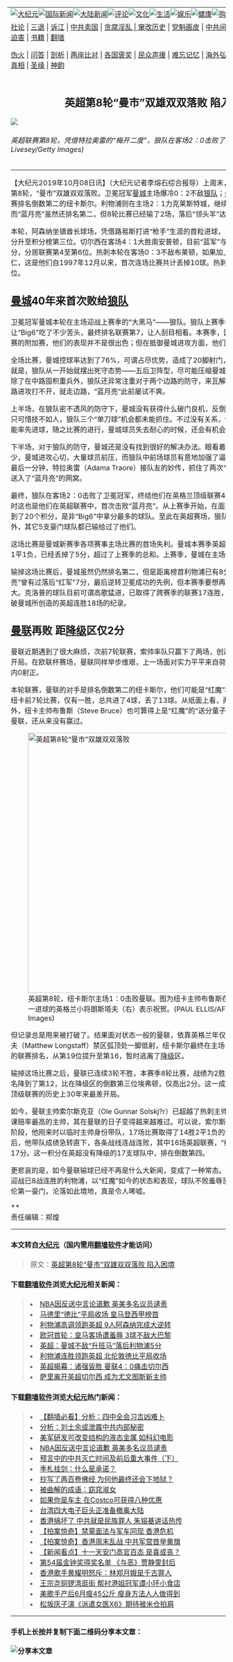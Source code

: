 <a name="1" id="1" target="_blank"></a><span id="1"></span>
<table border="0"><tr><td colspan="2" VALIGN=TOP><a href="https://github.com/clbjqp2826/djy/blob/master/gb/nsc413.md#1"><img src="https://raw.githubusercontent.com/clbjqp2826/www/master/t/djy/1.jpg" title="大纪元"></a><a href="https://github.com/clbjqp2826/djy/blob/master/gb/n24hr.md#1"><img src="https://raw.githubusercontent.com/clbjqp2826/www/master/t/djy/3.jpg" title="国际新闻"></a><a href="https://github.com/clbjqp2826/djy/blob/master/gb/nsc413.md#1"><img src="https://raw.githubusercontent.com/clbjqp2826/www/master/t/djy/4.jpg" title="大陆新闻"></a><a href="https://github.com/clbjqp2826/djy/blob/master/gb/news392.md#1"><img src="https://raw.githubusercontent.com/clbjqp2826/www/master/t/djy/5.jpg" title="评论"></a><a href="https://github.com/clbjqp2826/djy/blob/master/gb/news2007.md#1"><img src="https://raw.githubusercontent.com/clbjqp2826/www/master/t/djy/6.jpg" title="文化"></a><a href="https://github.com/clbjqp2826/djy/blob/master/gb/news2008.md#1"><img src="https://raw.githubusercontent.com/clbjqp2826/www/master/t/djy/7.jpg" title="生活"></a><a href="https://github.com/clbjqp2826/djy/blob/master/gb/ncyule.md#1"><img src="https://raw.githubusercontent.com/clbjqp2826/www/master/t/djy/8.jpg" title="娱乐"></a><a href="https://github.com/clbjqp2826/djy/blob/master/gb/nsc1002.md#1"><img src="https://raw.githubusercontent.com/clbjqp2826/www/master/t/djy/9.jpg" title="健康"><a href="https://www.youlucky.com"><img src="https://raw.githubusercontent.com/clbjqp2826/www/master/t/djy/10.jpg" title="购物"></a><a href="https://www.supportepoch.org/donation?utm_medium=epochtimes&utm_source=referral&utm_campaign=donate_button_djyhomepage"><img src="https://raw.githubusercontent.com/clbjqp2826/www/master/t/djy/12.jpg" title="捐款"></a></td></tr>
<tr><td colspan="2" VALIGN=TOP><a target="_blank" href="https://git.io/fjCRf">社论</a> | <a target="_blank" href="https://github.com/clbjqp2826/djy/blob/master/gb/nf5657.md#1">三退</a> | <a target="_blank" href="https://github.com/clbjqp2826/djy/blob/master/gb/nf6123.md#1">诉江</a> | <a target="_blank" href="https://github.com/clbjqp2826/djy/blob/master/gb/nf1176117.md#1">中共卖国</a> | <a target="_blank" href="https://github.com/clbjqp2826/djy/blob/master/gb/nf5773.md#1">贪腐淫乱 | <a target="_blank" href="https://github.com/clbjqp2826/djy/blob/master/gb/nf1176115.md#1">窜改历史</a> | <a target="_blank" href="https://github.com/clbjqp2826/djy/blob/master/gb/nf1176107.md#1">党魁画皮</a> | <a target="_blank" href="https://github.com/clbjqp2826/djy/blob/master/gb/nf1320400.md#1">中共间谍</a> | <a target="_blank" href="https://github.com/clbjqp2826/djy/blob/master/gb/nf1176114.md#1">破坏传统</a> | <a target="_blank" href="https://github.com/clbjqp2826/djy/blob/master/gb/nf5287.md#1">恶贯满盈</a> | <a target="_blank" href="https://github.com/clbjqp2826/djy/blob/master/gb/ncid278.md#1">人权</a> | <a target="_blank" href="https://github.com/clbjqp2826/djy/blob/master/gb/nf1176111.md#1">迫害</a> | <a target="_blank" href="https://github.com/clbjqp2826/djy/blob/master/gb/nf1235328.md#1">书籍</a> | <a target="_blank" href="https://github.com/clbjqp2826/www/blob/master/README.md?zsrh#1">翻墙</a></p><p><a target="_blank" href="https://github.com/clbjqp2826/djy/blob/master/gb/nf5562.md#1">伪火</a> | <a target="_blank" href="https://github.com/clbjqp2826/djy/blob/master/gb/nf4378.md#1">问答</a> | <a target="_blank" href="https://github.com/clbjqp2826/djy/blob/master/gb/nf5792.md#1">剖析</a> | <a target="_blank" href="https://github.com/clbjqp2826/djy/blob/master/gb/nf5735.md#1">两岸比对</a> | <a target="_blank" href="https://github.com/clbjqp2826/djy/blob/master/gb/nf6119.md#1">各国褒奖</a> | <a target="_blank" href="https://github.com/clbjqp2826/djy/blob/master/gb/nf6120.md#1">民众声援</a> | <a target="_blank" href="https://github.com/clbjqp2826/djy/blob/master/gb/nf1188594.md#1">难忘记忆</a> | <a target="_blank" href="https://github.com/clbjqp2826/djy/blob/master/gb/nf3180.md#1">海外弘传</a> | <a target="_blank" href="https://github.com/clbjqp2826/djy/blob/master/gb/nf5410.md#1">万人上访</a> | <a target="_blank" href="https://github.com/clbjqp2826/ntdtv/blob/master/gb/prog1530_1.md#1">和平抗议</a> | <a target="_blank" href="https://github.com/clbjqp2826/djy/blob/master/gb/nf4386.md#1">支持</a> | <a target="_blank" href="https://github.com/clbjqp2826/djy/blob/master/gb/nf4389.md#1">真相</a> | <a target="_blank" href="https://github.com/clbjqp2826/djy/blob/master/gb/nf5790.md#1">圣缘</a> | <a target="_blank" href="https://github.com/clbjqp2826/djy/blob/master/gb/nf4786.md#1">神韵</a></td></tr>
<tr><td VALIGN=TOP width="626"><h2 align=center>英超第8轮“曼市”双雄双双落败 陷入困境</h2>
<img src="http://i.epochtimes.com/assets/uploads/2019/10/20191008-Chi-Jin-Adama-Traore-1179385277-600x400.jpg" />
<h6>英超联赛第8轮，凭借特拉奥雷的“梅开二度”，狼队在客场2：0击败了卫冕冠军曼城。(Alex Livesey/Getty Images)
</h6>
<hr>
<p>【大纪元2019年10月08日讯】（大纪元记者李熔石综合报导）上周末，2019/20赛季<a href="https://github.com/clbjqp2826/djy/blob/master/gb/tag/%E8%8B%B1%E8%B6%85.md">英超</a>联赛第8轮，“曼市”双雄双双落败。卫冕冠军<a href="https://github.com/clbjqp2826/djy/blob/master/gb/tag/%E6%9B%BC%E5%9F%8E.md">曼城</a>主场爆冷0：2不敌<a href="https://github.com/clbjqp2826/djy/blob/master/gb/tag/%E7%8B%BC%E9%98%9F.md">狼队</a>；<a href="https://github.com/clbjqp2826/djy/blob/master/gb/tag/%E6%9B%BC%E8%81%94.md">曼联</a>在客场0：1输给了联赛排名倒数第二的纽卡斯尔。利物浦则在主场2：1力克莱斯特城，继续保持全胜，领跑积分榜；而“蓝月亮”虽然还排名第二，但8轮比赛已经输了2场，落后“领头羊”达8分之多。</p>
<p>本轮，阿森纳坐镇酋长球场，凭借路易斯打进“枪手”生涯的首粒进球，1：0小胜伯恩茅斯，以15分升至积分榜第三位。切尔西在客场4：1大胜南安普顿，目前“蓝军”与莱斯特城和水晶宫同积14分，分居联赛第4至第6位。热刺本轮在客场0：3不敌布莱顿，如果加上上周中欧冠2：7负于拜仁，这是他们自1997年12月以来，首次连场比赛共计丢掉10球。热刺目前积11分，排在第9位。</p>
<h2><a href="https://github.com/clbjqp2826/djy/blob/master/gb/tag/%E6%9B%BC%E5%9F%8E.md">曼城</a>40年来首次败给<a href="https://github.com/clbjqp2826/djy/blob/master/gb/tag/%E7%8B%BC%E9%98%9F.md">狼队</a></h2>
<p>卫冕冠军曼城本轮在主场迎战上赛季的“大黑马”——狼队。狼队上赛季作为<a href="https://github.com/clbjqp2826/djy/blob/master/gb/tag/%E8%8B%B1%E8%B6%85.md">英超</a>“升班马”，让“Big6”吃了不少苦头，最终排名联赛第7，让人刮目相看。本赛季，因为要分身参加欧罗巴联赛的附加赛，他们的表现并不是很出色；但在抵御曼城进攻方面，他们却很有一套。</p>
<p>全场比赛，曼城控球率达到了76%，可谓占尽优势，造成了20脚射门，但最终颗粒无收。原因就是，狼队从一开始就摆出死守态势——五后卫阵型，尽可能压缩曼城前场的传控空间。另外，除了在中路囤积重兵外，狼队还异常注重对于两个边路的防守，来瓦解曼城的B计划——如果中路进攻打不开，就走边路，“蓝月亮”此前屡试不爽。</p>
<p>上半场，在狼队密不透风的防守下，曼城没有获得什么破门良机，反倒给了对手几次反击机会。只可惜技不如人，狼队三个“单刀球”机会都未能抓住。不过没有关系，他们知道只要“蓝月亮”不能率先进球，随之比赛的进行，曼城球员失去耐心的时候，还会有机会出现。</p>
<p>下半场，对于狼队的防守，曼城还是没有找到很好的解决办法。眼看着比赛时间剩下的越来越少，曼城进攻心切，大量球员前压，而狼队中前场球员有意地加强了逼抢。第80分钟和伤停补时最后一分钟，特拉奥雷（Adama Traore）接队友的妙传，抓住了两次“单刀”机会，冷静地将球送入了“蓝月亮”的网窝。</p>
<p>最终，狼队在客场2：0击败了卫冕冠军，终结他们在英格兰顶级联赛40年不胜曼城的历史，同时这也是他们在英超联赛中，首次击败“蓝月亮”。从上赛季开始，在面对英超“Big6”时，狼队拿到了20个积分，是非“Big6”中拿分最多的球队。至此在英超赛场，狼队除了没有战胜过利物浦外，其它5支豪门球队都已输给过了他们。</p>
<p>这场比赛是曼城新赛季各项赛事主场比赛的首场失利。曼城本赛季英超至今4个主场，战绩为2胜1平1负，已经丢掉了5分，超过了上赛季的总和。上赛季，曼城在主场只丢掉3分。</p>
<p>输掉这场比赛后，曼城虽然仍然排名第二，但是距离榜首利物浦已有8分差距。尽管上赛季“蓝月亮”曾有过落后“红军”7分，最后逆转卫冕成功的先例，但本赛季要想再次出现奇迹，难度会更大。克洛普的球队目前可谓高歌猛进，已取得了跨赛季的联赛17连胜，他们很有可能会追平或打破曼城所创造的英超连胜18场的纪录。</p>
<h2><a href="https://github.com/clbjqp2826/djy/blob/master/gb/tag/%E6%9B%BC%E8%81%94.md">曼联</a>再败 距<a href="https://github.com/clbjqp2826/djy/blob/master/gb/tag/%E9%99%8D%E7%BA%A7.md">降级</a>区仅2分</h2>
<p>曼联近期遇到了很大麻烦，次前7轮联赛，索帅率队只赢下了两场，创造了球队英超时代的最差开局。在欧联杯赛场，曼联同样举步维艰，上一场面对实力平平来自荷兰的阿尔克马尔，90分钟内0射正。</p>
<p>本轮联赛，曼联的对手是排名倒数第二的纽卡斯尔，他们可能是“红魔”本赛季遇到的最弱球队。纽卡前7轮比赛，仅有一胜，总共进了4球，丢了13球。从纸面上看，两队实力相差悬殊。另外，纽卡主帅布鲁斯（Steve Bruce）也可算得上是“红魔”的“送分童子”，他此前22次率队对阵曼联，还从来没有赢过。</p>
<figure id="attachment_11575283" style="width: 600px" class="wp-caption aligncenter"><img class="wp-image-11575283 size-large" src="http://i.epochtimes.com/assets/uploads/2019/10/20191008-Chi-Jin-Longstaff-1174184743-600x400.jpg" alt="英超第8轮“曼市”双雄双双落败" width="600" b="400" /><figcaption class="wp-caption-text">英超第8轮，纽卡斯尔主场1：0击败曼联。图为纽卡主帅布鲁斯在向打进全场比赛唯一进球的英格兰小将朗斯塔夫（右）表示祝贺。(PAUL ELLIS/AFP via Getty Images)</figcaption></figure>
<p>但记录总是用来被打破了。结果面对状态一般的曼联，依靠英格兰年仅19岁的小将马修?朗斯塔夫（Matthew Longstaff）禁区弧顶处一脚低射，纽卡斯尔最终在主场1：0战胜了曼联，将自己的联赛排名，从第19位提升至第16，暂时逃离了<a href="https://github.com/clbjqp2826/djy/blob/master/gb/tag/%E9%99%8D%E7%BA%A7.md">降级</a>区。</p>
<p>输掉这场比赛之后，曼联已连续3轮不胜，本赛季8轮比赛，战绩为2胜3平3负，只拿到9分，排名降到了第12，比在降级区的倒数第三位埃弗顿，仅高出2分。这一成绩也创造了曼联在英格兰顶级联赛的历史上30年来最差开局。</p>
<p>如今，曼联主帅索尔斯克亚（Ole Gunnar Solskj?r）已超越了热刺主帅波切蒂诺，成为了英超下课赔率最高的主帅，其在曼联的日子变得越来越难过。可以说，索尔斯克亚执教曼联分成了两个阶段，他刚来时以临时主帅身份带队，17场比赛取得了14胜2平1负的佳绩；但在其身份转正后，他带队成绩急转直下，各条战线连战连败，其中16场英超联赛，“红魔”4胜5平7负，只拿到17分。这一积分在英超没有降级的17支球队中，排在倒数第四。</p>
<p>更悲哀的是，如今曼联输球已经不再是什么大新闻，变成了一种常态。下轮联赛，曼联将在主场迎战已8战连胜的利物浦，以“红魔”如今的状态和表现，球队不败羞辱恐怕都会很困难。堂堂英伦第一豪门，沦落如此境地，真是令人唏嘘。</p>
<p>**<br />
责任编辑：郑煌</p>
<hr>

#### 本文转自<a href="http://www.epochtimes.com">大纪元</a>（国内需用<a href="https://git.io/JesJV">翻墙软件</a>才能访问）
> 原文：<a href="http://www.epochtimes.com/gb/19/10/8/n11575095.htm">英超第8轮“曼市”双雄双双落败 陷入困境</a>
#### 下载<a href="https://git.io/JesJV">翻墙软件</a>浏览<a href="http://www.epochtimes.com">大纪元</a>相关新闻：
> <li><a href="http://www.epochtimes.com/gb/19/10/7/n11573509.htm">NBA因反送中言论道歉 英美多名议员谴责</a></li>
> <li><a href="http://www.epochtimes.com/gb/19/9/30/n11555675.htm">马德里“德比”平局收场 皇马登西甲榜首</a></li>
> <li><a href="http://www.epochtimes.com/gb/19/9/24/n11542859.htm">利物浦高调领跑英超 9人阿森纳完成大逆转</a></li>
> <li><a href="http://www.epochtimes.com/gb/19/9/18/n11531093.htm">欧冠首轮：皇马客场遭羞辱 3球不敌大巴黎</a></li>
> <li><a href="http://www.epochtimes.com/gb/19/9/16/n11524646.htm">英超：曼城不敌“升班马”落后利物浦5分</a></li>
> <li><a href="http://www.epochtimes.com/gb/19/9/3/n11495044.htm">利物浦连胜领跑英超 北伦敦德比平局收场</a></li>
> <li><a href="http://www.epochtimes.com/gb/19/8/11/n11446548.htm">英超揭幕：诸强皆胜 曼联4：0痛击切尔西</a></li>
> <li><a href="http://www.epochtimes.com/gb/19/6/18/n11329974.htm">萨里离开英超切尔西 成为尤文图斯新主帅</a></li>

#### 下载<a href="https://git.io/JesJV">翻墙软件</a>浏览<a href="http://www.epochtimes.com">大纪元</a>热门新闻：
> <li><a href="http://www.epochtimes.com/gb/19/10/7/n11572597.htm">【翻墙必看】分析：四中全会习吉凶难卜</a></li>
> <li><a href="http://www.epochtimes.com/gb/19/10/7/n11573048.htm">分析：刘士余或泄露中共内部秘密</a></li>
> <li><a href="http://www.epochtimes.com/gb/19/10/7/n11573419.htm">美军研发可改变结构的液态金属 如科幻电影</a></li>
> <li><a href="http://www.epochtimes.com/gb/19/10/7/n11573509.htm">NBA因反送中言论道歉 英美多名议员谴责</a></li>
> <li><a href="http://www.epochtimes.com/gb/19/9/29/n11554590.htm">预言中的中共灭亡时间及前后重大事件（下）</a></li>
> <li><a href="http://www.epochtimes.com/gb/12/4/28/n3576538.htm">季札挂剑：什么是承诺？</a></li>
> <li><a href="http://www.epochtimes.com/gb/19/10/2/n11563670.htm">抄写了两百卷佛经 为何他最终还会下地狱？</a></li>
> <li><a href="http://www.epochtimes.com/gb/19/10/4/n11568273.htm">被曲解的成语：窈窕淑女</a></li>
> <li><a href="http://www.epochtimes.com/gb/19/10/5/n11570750.htm">如果你是车主 在Costco可获得八种优惠</a></li>
> <li><a href="http://www.epochtimes.com/gb/19/10/6/n11571449.htm">台湾四大电子巨头正准备撤离大陆</a></li>
> <li><a href="http://www.epochtimes.com/gb/19/10/6/n11571866.htm">香港搞坏了 中共就是民族罪人 朱镕基讲话热传</a></li>
> <li><a href="http://www.epochtimes.com/gb/19/10/5/n11569414.htm">【拍案惊奇】禁蒙面法与军车同现 香港危机</a></li>
> <li><a href="http://www.epochtimes.com/gb/19/10/7/n11572707.htm">【拍案惊奇】香港周末乱战 中共军营首举黄旗</a></li>
> <li><a href="http://www.epochtimes.com/gb/19/10/4/n11568698.htm">【新闻看点】十一天安门高官百态 是喜或丧？</a></li>
> <li><a href="http://www.epochtimes.com/gb/19/10/5/n11569838.htm">第54届金钟奖得奖名单 《与恶》贾静雯封后</a></li>
> <li><a href="http://www.epochtimes.com/gb/19/10/5/n11570726.htm">香港歌手黄耀明怒斥：林郑月娥是千古罪人</a></li>
> <li><a href="http://www.epochtimes.com/gb/19/10/5/n11570552.htm">王宗尧铜锣湾逛街 帮衬港姐冠军谭小环小食店</a></li>
> <li><a href="http://www.epochtimes.com/gb/19/10/5/n11569720.htm">美歌手产后6月瘦45公斤 瘦身方法人人做得到</a></li>
> <li><a href="http://www.epochtimes.com/gb/19/10/5/n11569768.htm">松坂庆子演《派遣女医X6》期待被米仓拍肩</a></li>
<hr>

#### 手机上长按并复制下面二维码分享本文章：<br><br><img src="http://www.hehaibao.com/qr/index.php?m=1&e=L&p=10&t=&d=https://github.com/clbjqp2826/djy/blob/master/gb/19/10/8/n11575095.md%231" title="分享本文章"></td><td VALIGN=TOP><a href="https://github.com/clbjqp2826/djy/blob/master/gb/16/1/21/n4622075.md?dfh#1" target="_blank"><img src="https://raw.githubusercontent.com/clbjqp2826/djy/master/gb/300/wei-f1.jpg" title="中共的伪火骗局"  alt="中共的伪火骗局"></a><br><a href="https://github.com/clbjqp2826/yh/blob/master/README.md?dfh#1" target="_blank"><img src="https://raw.githubusercontent.com/clbjqp2826/djy/master/gb/300/yong-h.jpg" title="永恒的见证"  alt="永恒的见证"></a><br><a href="https://github.com/clbjqp2826/djy/blob/master/gb/13/9/29/n3974789.md?dfh#1" target="_blank"><img src="https://raw.githubusercontent.com/clbjqp2826/djy/master/gb/300/shang-lnz.jpg" title="善良女子被中共投男牢"  alt="善良女子被中共投男牢"></a><br><a href="https://github.com/clbjqp2826/djy/blob/master/gb/16/3/16/n4663449.md?dfh#1" target="_blank"><img src="https://raw.githubusercontent.com/clbjqp2826/djy/master/gb/300/huo-z3.jpg" title="警卫目击活摘器官"  alt="警卫目击活摘器官"></a><br><a href="https://github.com/clbjqp2826/djy/blob/master/gb/16/8/7/n8177641.md?dfh#1" target="_blank"><img src="https://raw.githubusercontent.com/clbjqp2826/djy/master/gb/300/huo-z4.jpg" title="证人描述活摘恐怖"  alt="证人描述活摘恐怖"></a><br><a href="https://github.com/clbjqp2826/djy/blob/master/gb/10/4/19/n2881569.md?dfh#1" target="_blank"><img src="https://raw.githubusercontent.com/clbjqp2826/djy/master/gb/300/huo-z1.jpg" title="揭开活摘器官黑幕"  alt="揭开活摘器官黑幕"></a><br><a href="https://github.com/clbjqp2826/djy/blob/master/gb/10/11/7/n3077476.md?dfh#1" target="_blank"><img src="https://raw.githubusercontent.com/clbjqp2826/djy/master/gb/300/ma-ks.jpg" title="马克思的成魔之路"  alt="马克思的成魔之路"></a><br><a href="https://github.com/clbjqp2826/djy/blob/master/gb/14/6/9/n4173977.md?dfh#1" target="_blank"><img src="https://raw.githubusercontent.com/clbjqp2826/djy/master/gb/300/chang-zs.jpg" title="藏字石 蕴天机"  alt="藏字石 蕴天机"></a><br><a href="https://github.com/clbjqp2826/djy/blob/master/gb/18/5/10/n10381511.md?dfh#1" target="_blank"><img src="https://raw.githubusercontent.com/clbjqp2826/djy/master/gb/300/st1.jpg" title="关注3亿人三退"  alt="关注3亿人三退"></a><br><a href="https://github.com/clbjqp2826/djy/blob/master/gb/18/3/21/n10237682.md?dfh#1" target="_blank"><img src="https://raw.githubusercontent.com/clbjqp2826/djy/master/gb/300/jie-t.jpg" title="解体中共复兴中华"  alt="解体中共复兴中华"></a><br><a href="https://github.com/clbjqp2826/djy/blob/master/gb/9/2/9/n2422991.md?dfh#1" target="_blank"><img src="https://raw.githubusercontent.com/clbjqp2826/djy/master/gb/300/gao-zs.jpg" title="中共迫害良心律师"  alt="中共迫害良心律师"></a><br><a href="https://github.com/clbjqp2826/djy/blob/master/gb/18/12/9/n10900044.md?dfh#1" target="_blank"><img src="https://raw.githubusercontent.com/clbjqp2826/djy/master/gb/300/sj1.jpg" title="303万人举报江泽民"  alt="303万人举报江泽民"></a><br><a href="https://github.com/clbjqp2826/djy/blob/master/gb/18/8/28/n10672014.md?dfh#1" target="_blank"><img src="https://raw.githubusercontent.com/clbjqp2826/djy/master/gb/300/sj2.jpg" title="这些官员为何起诉江泽民"  alt="这些官员为何起诉江泽民"></a><br><a href="https://github.com/clbjqp2826/djy/blob/master/gb/8/12/18/n2367165.md?dfh#1" target="_blank"><img src="https://raw.githubusercontent.com/clbjqp2826/djy/master/gb/300/liangan.jpg" title="海峡两岸的强烈对比"  alt="海峡两岸的强烈对比"></a><br><a href="https://github.com/clbjqp2826/djy/blob/master/gb/15/5/5/n4427238.md?dfh#1" target="_blank"><img src="https://raw.githubusercontent.com/clbjqp2826/djy/master/gb/300/jia-ndzl.jpg" title="加拿大总理的贺信"  alt="加拿大总理的贺信"></a><br><a href="https://github.com/clbjqp2826/djy/blob/master/gb/11/6/17/n3289382.md?dfh#1" target="_blank"><img src="https://raw.githubusercontent.com/clbjqp2826/djy/master/gb/300/xiao-wd.jpg" title="探寻真相兼听则明"  alt="探寻真相兼听则明"></a><br><a href="https://github.com/clbjqp2826/djy/blob/master/gb/18/10/27/n10812623.md?dfh#1" target="_blank"><img src="https://raw.githubusercontent.com/clbjqp2826/djy/master/gb/300/yindu.jpg" title="印度媒体报道东方"  alt="印度媒体报道东方"></a><br><a href="https://github.com/clbjqp2826/djy/blob/master/gb/18/6/9/n10469652.md?dfh#1" target="_blank"><img src="https://raw.githubusercontent.com/clbjqp2826/djy/master/gb/300/xie-j.jpg" title="不一样的海外校园"  alt="不一样的海外校园"></a><br><a href="https://github.com/clbjqp2826/djy/blob/master/gb/7/4/5/n1669415.md?dfh#1" target="_blank"><img src="https://raw.githubusercontent.com/clbjqp2826/djy/master/gb/300/li-up.jpg" title="从大师到徒弟的传奇"  alt="从大师到徒弟的传奇"></a><br><a href="https://github.com/clbjqp2826/djy/blob/master/gb/17/5/26/n9191512.md?dfh#1" target="_blank"><img src="https://raw.githubusercontent.com/clbjqp2826/djy/master/gb/300/zfl2.jpg" title="亿万人与东方一本奇书"  alt="亿万人与东方一本奇书"></a><br><a href="https://github.com/clbjqp2826/djy/blob/master/gb/13/11/27/n4020290.md?dfh#1" target="_blank"><img src="https://raw.githubusercontent.com/clbjqp2826/djy/master/gb/300/zhen-h.jpg" title="大陆见不到的震撼场面"  alt="大陆见不到的震撼场面"></a><br><a href="https://github.com/clbjqp2826/djy/blob/master/gb/15/7/17/n4482910.md?dfh#1" target="_blank"><img src="https://raw.githubusercontent.com/clbjqp2826/djy/master/gb/300/dalu-sk.jpg" title="人心向善 大陆当初盛况"  alt="人心向善 大陆当初盛况"></a><br><a href="https://github.com/clbjqp2826/djy/blob/master/gb/9/10/15/n2689419.md?dfh#1" target="_blank"><img src="https://raw.githubusercontent.com/clbjqp2826/djy/master/gb/300/zfl1.jpg" title="追寻真理 这书讲什么"  alt="追寻真理 这书讲什么"></a><br><a href="https://github.com/clbjqp2826/www/blob/master/README.md?dfh#1" target="_blank"><img src="https://raw.githubusercontent.com/clbjqp2826/djy/master/gb/300/fq1.jpg" title="下载免费翻墙软件"  alt="下载免费翻墙软件"></a><br></td></tr></table>
